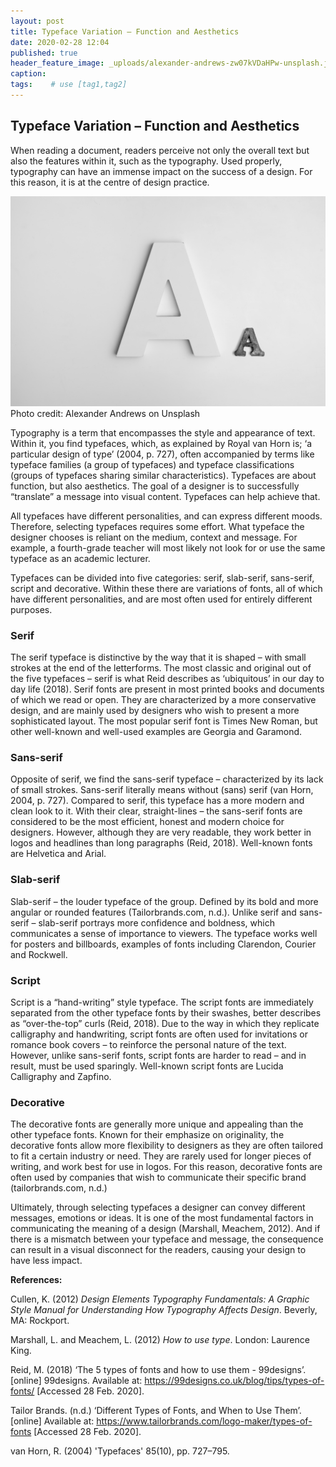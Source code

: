 ```yaml
---
layout: post
title: Typeface Variation – Function and Aesthetics
date: 2020-02-28 12:04
published: true
header_feature_image: _uploads/alexander-andrews-zw07kVDaHPw-unsplash.jpg
caption:
tags:    # use [tag1,tag2]
---
```

## Typeface Variation – Function and Aesthetics

When reading a document, readers perceive not only the overall text but also the features within it, such as the typography. Used properly, typography can have an immense impact on the success of a design. For this reason, it is at the centre of design practice.

[![Typeface](/_uploads/alexander-andrews-zw07kVDaHPw-unsplash.jpg)](/_uploads/alexander-andrews-zw07kVDaHPw-unsplash.jpg)
Photo credit: Alexander Andrews on Unsplash

Typography is a term that encompasses the style and appearance of text. Within it, you find typefaces, which, as explained by Royal van Horn is; ‘a particular design of type’ (2004, p. 727), often accompanied by terms like typeface families (a group of typefaces) and typeface classifications (groups of typefaces sharing similar characteristics). Typefaces are about function, but also aesthetics. The goal of a designer is to successfully “translate” a message into visual content. Typefaces can help achieve that.

All typefaces have different personalities, and can express different moods. Therefore, selecting typefaces requires some effort. What typeface the designer chooses is reliant on the medium, context and message. For example, a fourth-grade teacher will most likely not look for or use the same typeface as an academic lecturer.

Typefaces can be divided into five categories: serif, slab-serif, sans-serif, script and decorative. Within these there are variations of fonts, all of which have different personalities, and are most often used for entirely different purposes.


### Serif

The serif typeface is distinctive by the way that it is shaped – with small strokes at the end of the letterforms. The most classic and original out of the five typefaces – serif is what Reid describes as ‘ubiquitous’ in our day to day life (2018). Serif fonts are present in most printed books and documents of which we read or open. They are characterized by a more conservative design, and are mainly used by designers who wish to present a more sophisticated layout. The most popular serif font is Times New Roman, but other well-known and well-used examples are Georgia and Garamond.


### Sans-serif

Opposite of serif, we find the sans-serif typeface – characterized by its lack of small strokes. Sans-serif literally means without (sans) serif (van Horn, 2004, p. 727). Compared to serif, this typeface has a more modern and clean look to it. With their clear, straight-lines – the sans-serif fonts are considered to be the most efficient, honest and modern choice for designers. However, although they are very readable, they work better in logos and headlines than long paragraphs (Reid, 2018). Well-known fonts are Helvetica and Arial.


### Slab-serif

Slab-serif – the louder typeface of the group. Defined by its bold and more angular or rounded features (Tailorbrands.com, n.d.). Unlike serif and sans-serif – slab-serif portrays more confidence and boldness, which communicates a sense of importance to viewers. The typeface works well for posters and billboards, examples of fonts including Clarendon, Courier and Rockwell.


### Script

Script is a “hand-writing” style typeface. The script fonts are immediately separated from the other typeface fonts by their swashes, better describes as “over-the-top” curls (Reid, 2018). Due to the way in which they replicate calligraphy and handwriting, script fonts are often used for invitations or romance book covers – to reinforce the personal nature of the text. However, unlike sans-serif fonts, script fonts are harder to read – and in result, must be used sparingly. Well-known script fonts are Lucida Calligraphy and Zapfino.


### Decorative

The decorative fonts are generally more unique and appealing than the other typeface fonts. Known for their emphasize on originality, the decorative fonts allow more flexibility to designers as they are often tailored to fit a certain industry or need. They are rarely used for longer pieces of writing, and work best for use in logos. For this reason, decorative fonts are often used by companies that wish to communicate their specific brand (tailorbrands.com, n.d.)


Ultimately, through selecting typefaces a designer can convey different messages, emotions or ideas. It is one of the most fundamental factors in communicating the meaning of a design (Marshall, Meachem, 2012). And if there is a mismatch between your typeface and message, the consequence can result in a visual disconnect for the readers, causing your design to have less impact.  


**References:**

Cullen, K. (2012) _Design Elements Typography Fundamentals: A Graphic Style Manual for Understanding How Typography Affects Design_. Beverly, MA: Rockport.

Marshall, L. and Meachem, L. (2012) _How to use type_. London: Laurence King.

Reid, M. (2018) ‘The 5 types of fonts and how to use them - 99designs’. [online] 99designs. Available at: https://99designs.co.uk/blog/tips/types-of-fonts/ [Accessed 28 Feb. 2020].

Tailor Brands. (n.d.) ‘Different Types of Fonts, and When to Use Them’. [online] Available at: https://www.tailorbrands.com/logo-maker/types-of-fonts [Accessed 28 Feb. 2020].

van Horn, R. (2004) 'Typefaces' 85(10), pp. 727–795.
